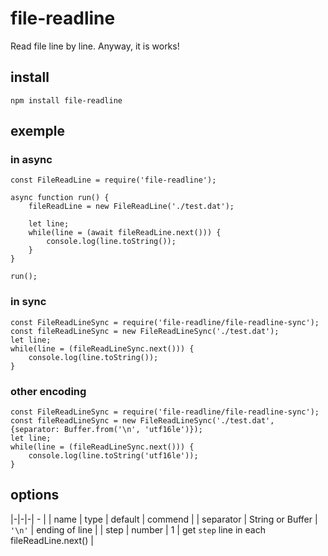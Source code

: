# file-readline

Read file line by line. Anyway, it is works!

## install 

```
npm install file-readline
```

## exemple

### in async
```
const FileReadLine = require('file-readline');

async function run() {
    fileReadLine = new FileReadLine('./test.dat');

    let line;
    while(line = (await fileReadLine.next())) {
        console.log(line.toString());
    }
}

run();
```

### in sync
```
const FileReadLineSync = require('file-readline/file-readline-sync');
const fileReadLineSync = new FileReadLineSync('./test.dat');
let line;
while(line = (fileReadLineSync.next())) {
    console.log(line.toString());
}
```

### other encoding
```
const FileReadLineSync = require('file-readline/file-readline-sync');
const fileReadLineSync = new FileReadLineSync('./test.dat', {separator: Buffer.from('\n', 'utf16le')});
let line;
while(line = (fileReadLineSync.next())) {
    console.log(line.toString('utf16le'));
}
```

## options
|-|-|-| - |
| name | type | default | commend |
| separator | String or Buffer | `'\n'` | ending of line |
| step | number | 1 | get `step` line in each fileReadLine.next() |